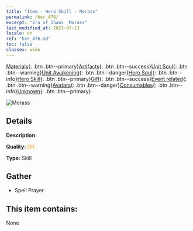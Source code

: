 ```yaml
---
title: "Item - Hero Skill - Morass"
permalink: /her_476/
excerpt: "Era of Chaos  Morass"
last_modified_at: 2021-07-13
locale: en
ref: "her_476.md"
toc: false
classes: wide
---
```

 [Materials](/Items/){: .btn .btn--primary}[Artifacts](/Items/Artifacts/){: .btn .btn--success}[Unit Soul](/Items/UnitSoul/){: .btn .btn--warning}[Unit Awakening](/Items/UnitAwakening/){: .btn .btn--danger}[Hero Soul](/Items/HeroSoul/){: .btn .btn--info}[Hero Skill](/Items/HeroSkill/){: .btn .btn--primary}[Gift](/Items/Gift/){: .btn .btn--success}[Event related](/Items/Events/){: .btn .btn--warning}[Avatars](/Items/Avatars/){: .btn .btn--danger}[Consumables](/Items/Consumables/){: .btn .btn--info}[Unknown](/Items/Unknown/){: .btn .btn--primary}

 ![Morass](/images/t/ps_shenyuannitan.png)

## Details
 **Description:** 

 **Quality:** <span style="color: #FF8C00">OK</span>

 **Type:** Skill

## Gather

*    Spell Prayer 

## This item contains:

  None


